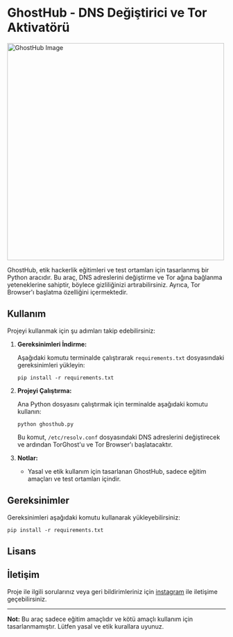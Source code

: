 <!DOCTYPE html>
<html lang="tr">
<head>
    <meta charset="UTF-8">
    <meta name="viewport" content="width=device-width, initial-scale=1.0">
    <title>GhostHub - DNS Değiştirici ve Tor Aktivatörü</title>
</head>
<body>
    <h1>GhostHub - DNS Değiştirici ve Tor Aktivatörü</h1>
    <img src="https://i.hizliresim.com/908d0k2.png" alt="GhostHub Image" width="500">
    <p>GhostHub, etik hackerlik eğitimleri ve test ortamları için tasarlanmış bir Python aracıdır. Bu araç, DNS adreslerini değiştirme ve Tor ağına bağlanma yeteneklerine sahiptir, böylece gizliliğinizi artırabilirsiniz. Ayrıca, Tor Browser'ı başlatma özelliğini içermektedir.</p>
    <h2>Kullanım</h2>
    <p>Projeyi kullanmak için şu adımları takip edebilirsiniz:</p>
    <ol>
        <li><strong>Gereksinimleri İndirme:</strong></li>
        <p>Aşağıdaki komutu terminalde çalıştırarak <code>requirements.txt</code> dosyasındaki gereksinimleri yükleyin:</p>
        <pre><code>pip install -r requirements.txt</code></pre>
        <li><strong>Projeyi Çalıştırma:</strong></li>
        <p>Ana Python dosyasını çalıştırmak için terminalde aşağıdaki komutu kullanın:</p>
        <pre><code>python ghosthub.py</code></pre>
        <p>Bu komut, <code>/etc/resolv.conf</code> dosyasındaki DNS adreslerini değiştirecek ve ardından TorGhost'u ve Tor Browser'ı başlatacaktır.</p>
        <li><strong>Notlar:</strong></li>
        <ul>
            <li>Yasal ve etik kullanım için tasarlanan GhostHub, sadece eğitim amaçları ve test ortamları içindir.</li>
        </ul>
    </ol>
    <h2>Gereksinimler</h2>
    <p>Gereksinimleri aşağıdaki komutu kullanarak yükleyebilirsiniz:</p>
    <pre><code>pip install -r requirements.txt</code></pre>
    <h2>Lisans</h2>
    <h2>İletişim</h2>
    <p>Proje ile ilgili sorularınız veya geri bildirimleriniz için <a href="https://www.instagram.com/1polat.exe/">instagram</a> ile iletişime geçebilirsiniz.</p>
    <hr>
    <p><strong>Not:</strong> Bu araç sadece eğitim amaçlıdır ve kötü amaçlı kullanım için tasarlanmamıştır. Lütfen yasal ve etik kurallara uyunuz.</p>
</body>
</html>
